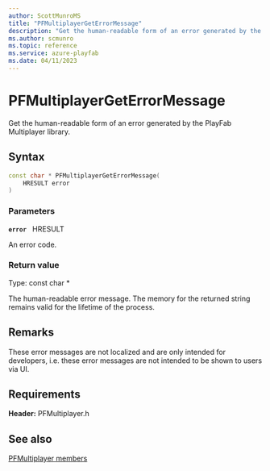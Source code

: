 ```yaml
---
author: ScottMunroMS
title: "PFMultiplayerGetErrorMessage"
description: "Get the human-readable form of an error generated by the PlayFab Multiplayer library."
ms.author: scmunro
ms.topic: reference
ms.service: azure-playfab
ms.date: 04/11/2023
---
```


# PFMultiplayerGetErrorMessage  

Get the human-readable form of an error generated by the PlayFab Multiplayer library.  

## Syntax  
  
```cpp
const char * PFMultiplayerGetErrorMessage(  
    HRESULT error  
)  
```  
  
### Parameters  
  
**`error`** &nbsp; HRESULT  
  
An error code.  
  
  
### Return value
Type: const char *
  
The human-readable error message. The memory for the returned string remains valid for the lifetime of the process.
  
## Remarks  
  
These error messages are not localized and are only intended for developers, i.e. these error messages are not intended to be shown to users via UI.
  
## Requirements  
  
**Header:** PFMultiplayer.h
  
## See also  
[PFMultiplayer members](../pfmultiplayer_members.md)  

  
  
